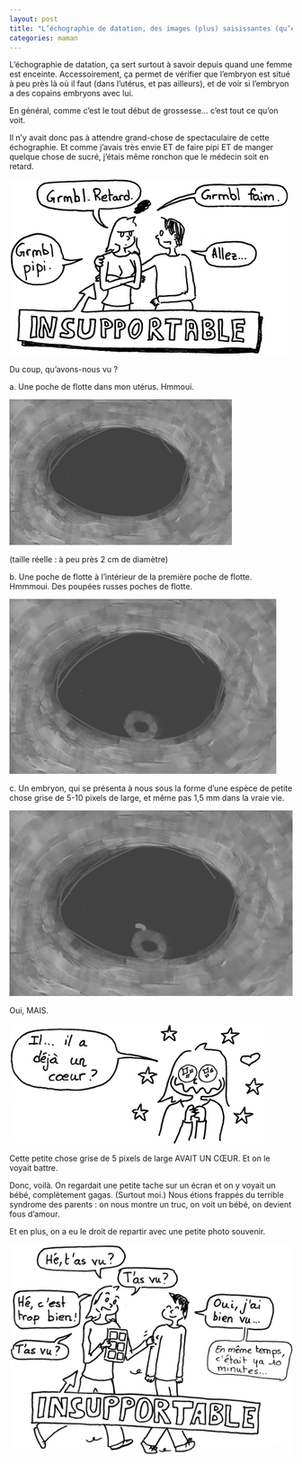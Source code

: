 ```yaml
---
layout: post
title: "L’échographie de datation, des images (plus) saisissantes (qu’elles n’en ont l’air)"
categories: maman
---
```


L’échographie de datation, ça sert surtout à savoir depuis quand une femme est enceinte.<!-- more --> Accessoirement, ça permet de vérifier que l’embryon est situé à peu près là où il faut (dans l’utérus, et pas ailleurs), et de voir si l’embryon a des copains embryons avec lui.

En général, comme c’est le tout début de grossesse… c’est tout ce qu’on voit.

Il n’y avait donc pas à attendre grand-chose de spectaculaire de cette échographie.
Et comme j’avais très envie ET de faire pipi ET de manger quelque chose de sucré, j’étais même ronchon que le médecin soit en retard.

![Grmbl. Retard. Grmbl. Faim. Grmbl. Pipi. Allez… INSUPPORTABLE](/img/2013/130711a.png)

Du coup, qu’avons-nous vu ?

a. Une poche de flotte dans mon utérus. Hmmoui.

![](/img/2013/datation-a.png)

(taille réelle : à peu près 2 cm de diamètre)

b. Une poche de flotte à l’intérieur de la première poche de flotte. Hmmmoui. Des poupées russes poches de flotte.

![](/img/2013/datation-b.png)

c. Un embryon, qui se présenta à nous sous la forme d’une espèce de petite chose grise de 5-10 pixels de large, et même pas 1,5 mm dans la vraie vie.

![](/img/2013/datation-c.png)

Oui, MAIS.

![Il a… Il a déjà un cœur ?](/img/2013/130711b.png)

Cette petite chose grise de 5 pixels de large AVAIT UN CŒUR.
Et on le voyait battre.

Donc, voilà. On regardait une petite tache sur un écran et on y voyait un bébé, complètement gagas. (Surtout moi.) Nous étions frappés du terrible syndrome des parents : on nous montre un truc, on voit un bébé, on devient fous d’amour.

Et en plus, on a eu le droit de repartir avec une petite photo souvenir.

![T'as vu ? Hé t'as vu ? T'as vu ? Hé c'est trop bien ! Oui, j'ai bien vu… en même temps, c'était ya 10 minutes. INSUPPORTABLE](/img/2013/130711c.png)
